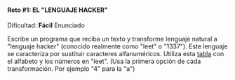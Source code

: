 #### Reto #1: EL "LENGUAJE HACKER"
Dificultad: **Fácil**
Enunciado


Escribe un programa que reciba un texto y transforme lenguaje natural a "lenguaje hacker" (conocido realmente como "leet" o "1337"). Este lenguaje se caracteriza por sustituir caracteres alfanuméricos.
 Utiliza esta [tabla](https://www.gamehouse.com/blog/leet-speak-cheat-sheet/) con el alfabeto y los números en "leet". (Usa la primera opción de cada transformación. Por ejemplo "4" para la "a")
